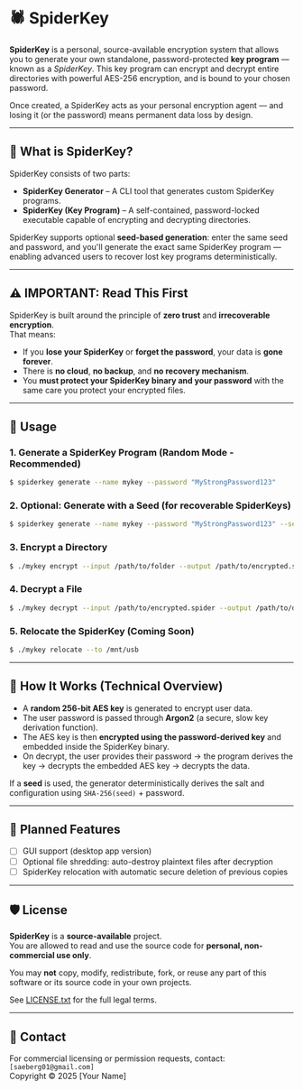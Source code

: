 # 🕷️ SpiderKey

**SpiderKey** is a personal, source-available encryption system that allows you to generate your own standalone, password-protected **key program** — known as a *SpiderKey*. This key program can encrypt and decrypt entire directories with powerful AES-256 encryption, and is bound to your chosen password. 

Once created, a SpiderKey acts as your personal encryption agent — and losing it (or the password) means permanent data loss by design.

---

## 🔐 What is SpiderKey?

SpiderKey consists of two parts:

- **SpiderKey Generator** – A CLI tool that generates custom SpiderKey programs.
- **SpiderKey (Key Program)** – A self-contained, password-locked executable capable of encrypting and decrypting directories.

SpiderKey supports optional **seed-based generation**: enter the same seed and password, and you'll generate the exact same SpiderKey program — enabling advanced users to recover lost key programs deterministically.

---

## ⚠️ IMPORTANT: Read This First

SpiderKey is built around the principle of **zero trust** and **irrecoverable encryption**.  
That means:

- If you **lose your SpiderKey** or **forget the password**, your data is **gone forever**.
- There is **no cloud**, **no backup**, and **no recovery mechanism**.
- You **must protect your SpiderKey binary and your password** with the same care you protect your encrypted files.

---

## 🚀 Usage

### 1. Generate a SpiderKey Program (Random Mode - Recommended)
```bash
$ spiderkey generate --name mykey --password "MyStrongPassword123"
```

### 2. Optional: Generate with a Seed (for recoverable SpiderKeys)
```bash
$ spiderkey generate --name mykey --password "MyStrongPassword123" --seed "correct horse battery staple"
```

### 3. Encrypt a Directory
```bash
$ ./mykey encrypt --input /path/to/folder --output /path/to/encrypted.spider
```

### 4. Decrypt a File
```bash
$ ./mykey decrypt --input /path/to/encrypted.spider --output /path/to/decrypted_folder
```

### 5. Relocate the SpiderKey (Coming Soon)
```bash
$ ./mykey relocate --to /mnt/usb
```

---

## 🔧 How It Works (Technical Overview)

- A **random 256-bit AES key** is generated to encrypt user data.
- The user password is passed through **Argon2** (a secure, slow key derivation function).
- The AES key is then **encrypted using the password-derived key** and embedded inside the SpiderKey binary.
- On decrypt, the user provides their password → the program derives the key → decrypts the embedded AES key → decrypts the data.

If a **seed** is used, the generator deterministically derives the salt and configuration using `SHA-256(seed)` + password.

---

## 🧪 Planned Features

- [ ] GUI support (desktop app version)
- [ ] Optional file shredding: auto-destroy plaintext files after decryption
- [ ] SpiderKey relocation with automatic secure deletion of previous copies

---

## 🛡 License

**SpiderKey** is a **source-available** project.  
You are allowed to read and use the source code for **personal, non-commercial use only**.

You may **not** copy, modify, redistribute, fork, or reuse any part of this software or its source code in your own projects.

See [LICENSE.txt](./LICENSE.txt) for the full legal terms.

---

## 📩 Contact

For commercial licensing or permission requests, contact:  
`[saeberg01@gmail.com]`  
Copyright © 2025 [Your Name]